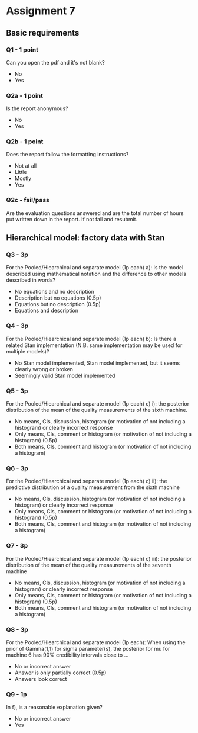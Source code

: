 # Assignment 7

## Basic requirements

### Q1 - 1 point
Can you open the pdf and it's not blank?

- No
- Yes

### Q2a - 1 point

Is the report anonymous?

- No
- Yes

### Q2b - 1 point
Does the report follow the formatting instructions?

- Not at all
- Little
- Mostly
- Yes

### Q2c - fail/pass

Are the evaluation questions answered and are the total number of hours put written down in the report. If not fail and resubmit.


## Hierarchical model: factory data with Stan

### Q3 - 3p

For the Pooled/Hiearchical and separate model (1p each) a): Is the model described using mathematical notation and the difference to other models described in words?

- No equations and no description
- Description but no equations (0.5p)
- Equations but no description (0.5p)
- Equations and description

### Q4 - 3p

For the Pooled/Hiearchical and separate model (1p each) b): Is there a related Stan implementation (N.B. same implementation may be used for multiple models)?

- No Stan model implemented, Stan model implemented, but it seems clearly wrong or broken
- Seemingly valid Stan model implemented

### Q5 - 3p

For the Pooled/Hiearchical and separate model (1p each) c) i): the posterior distribution of the mean of the quality measurements of the sixth machine.

- No means, CIs, discussion, histogram (or motivation of not including a histogram) or clearly incorrect response
- Only means, CIs, comment or histogram (or motivation of not including a histogram) (0.5p)
- Both means, CIs, comment and histogram (or motivation of not including a histogram)

### Q6 - 3p

For the Pooled/Hiearchical and separate model (1p each) c) ii): the predictive distribution of a quality measurement from the sixth machine

- No means, CIs, discussion, histogram (or motivation of not including a histogram) or clearly incorrect response
- Only means, CIs, comment or histogram (or motivation of not including a histogram) (0.5p)
- Both means, CIs, comment and histogram (or motivation of not including a histogram)


### Q7 - 3p

For the Pooled/Hiearchical and separate model (1p each) c) iii): the posterior distribution of the mean of the quality measurements of the seventh machine

- No means, CIs, discussion, histogram (or motivation of not including a histogram) or clearly incorrect response
- Only means, CIs, comment or histogram (or motivation of not including a histogram) (0.5p)
- Both means, CIs, comment and histogram (or motivation of not including a histogram)


### Q8 - 3p

For the Pooled/Hiearchical and separate model (1p each): When using the prior of Gamma(1,1) for sigma parameter(s), the posterior for mu for machine 6 has 90% credibility intervals close to ...

- No or incorrect answer
- Answer is only partially correct (0.5p)
- Answers look correct

### Q9 - 1p

In f), is a reasonable explanation given?

- No or incorrect answer
- Yes


